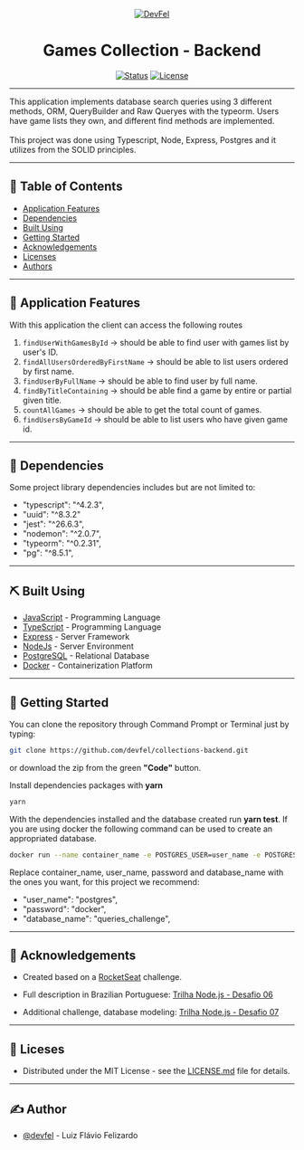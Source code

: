 <p align="center">
  <a href="https://devfel.com/" rel="noopener">
 <img  src="https://devfel.com/imgs/devfel-logo-01.JPG" alt="DevFel"></a>
</p>

<h1 align="center">Games Collection - Backend</h1>

<div align="center">

[![Status](https://img.shields.io/badge/status-active-success.svg)]()
[![License](https://img.shields.io/badge/license-MIT-blue.svg)](/LICENSE)

</div>

---

<p align="center">

This application implements database search queries using 3 different methods, ORM, QueryBuilder and Raw Queryes with the typeorm. Users have game lists they own, and different find methods are implemented. <br/><br/>
This project was done using Typescript, Node, Express, Postgres and it utilizes from the SOLID principles. </p>

---

## 📝 Table of Contents

- [Application Features](#features)
- [Dependencies](#dependencies)
- [Built Using](#built_using)
- [Getting Started](#getting_started)
- [Acknowledgements](#acknowledgements)
- [Licenses](#licenses)
- [Authors](#authors)

---

## 🧐 Application Features <a name = "features"></a>

With this application the client can access the following routes<br/>

1. `findUserWithGamesById` → should be able to find user with games list by user's ID. <br/>
1. `findAllUsersOrderedByFirstName` → should be able to list users ordered by first name. <br/>
1. `findUserByFullName` → should be able to find user by full name. <br/>
1. `findByTitleContaining` → should be able find a game by entire or partial given title. <br/>
1. `countAllGames` → should be able to get the total count of games. <br/>
1. `findUsersByGameId` → should be able to list users who have given game id. <br/>

---

## 🔁 Dependencies <a name = "dependencies"></a>

Some project library dependencies includes but are not limited to:

- "typescript": "^4.2.3",
- "uuid": "^8.3.2"
- "jest": "^26.6.3",
- "nodemon": "^2.0.7",
- "typeorm": "^0.2.31",
- "pg": "^8.5.1",

---

## ⛏️ Built Using <a name = "built_using"></a>

- [JavaScript](https://www.javascript.com/) - Programming Language
- [TypeScript](https://www.typescriptlang.org/) - Programming Language
- [Express](https://expressjs.com/) - Server Framework
- [NodeJs](https://nodejs.org/en/) - Server Environment
- [PostgreSQL](https://www.postgresql.org/) - Relational Database
- [Docker](https://www.docker.com/) - Containerization Platform

---

## 🏁 Getting Started <a name = "getting_started"></a>

You can clone the repository through Command Prompt or Terminal just by typing:

```sh
git clone https://github.com/devfel/collections-backend.git
```

or download the zip from the green **"Code"** button.

Install dependencies packages with <b>yarn</b>

```sh
yarn
```

With the dependencies installed and the database created run <b>yarn test</b>.
If you are using docker the following command can be used to create an appropriated database.

```sh
docker run --name container_name -e POSTGRES_USER=user_name -e POSTGRES_PASSWORD=password -e POSTGRES_DB=database_name -p 5432:5432 -d postgres
```

Replace container_name, user_name, password and database_name with the ones you want, for this project we recommend:

- "user_name": "postgres",
- "password": "docker",
- "database_name": "queries_challenge",

---

## 🎉 Acknowledgements <a name = "acknowledgements"></a>

- Created based on a [RocketSeat](https://rocketseat.com.br/) challenge.
- Full description in Brazilian Portuguese: [Trilha Node.js - Desafio 06](https://www.notion.so/Desafio-01-Database-Queries-8d97dae581d5446e97555c43d301ee45)

- Additional challenge, database modeling: [Trilha Node.js - Desafio 07](https://www.notion.so/Desafio-02-Modelagem-do-banco-de-dados-0ce9c10f9e114be0a9ee9359d68639ff)

---

## 📝 Liceses <a name = "licenses"></a>

- Distributed under the MIT License - see the [LICENSE.md](https://github.com/devfel/collections-backend/blob/master/LICENSE.md) file for details.

---

## ✍️ Author <a name = "authors"></a>

- [@devfel](https://devfel.com/) - Luiz Flávio Felizardo
